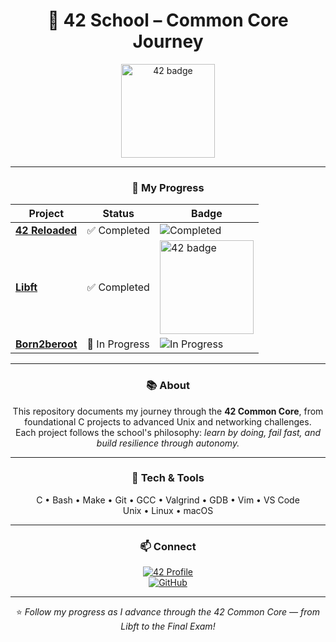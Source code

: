 <div align="center">

# 🏫 42 School – Common Core Journey

<img src="https://github.com/ayogun/42-project-badges/blob/main/badges/volunteerm.png?raw=true" alt="42 badge" width="150"/>

---

### 🚀 My Progress

| Project | Status | Badge |
|----------|---------|-------|
| [**42 Reloaded**](https://github.com/Diogo-Serra/42_School/tree/main/reloaded) | ✅ Completed | ![Completed](https://img.shields.io/badge/Completed-success?style=flat&color=2ecc71) |
| [**Libft**](https://github.com/Diogo-Serra/42_School/tree/main/libft) | ✅ Completed | <img src="[https://github.com/ayogun/42-project-badges/blob/main/badges/volunteerm.png?raw=true](https://github.com/Diogo-Serra/42_School/blob/main/badges/libftm.png)" alt="42 badge" width="150"/>
| [**Born2beroot**](https://github.com/Diogo-Serra/42_School/tree/main/born2beroot) | 🔧 In Progress | ![In Progress](https://img.shields.io/badge/In%20Progress-yellow?style=flat&color=f1c40f) |

---

### 📚 About

This repository documents my journey through the **42 Common Core**, from foundational C projects to advanced Unix and networking challenges.  
Each project follows the school's philosophy: *learn by doing, fail fast, and build resilience through autonomy.*

---

### 🧰 Tech & Tools

C • Bash • Make • Git • GCC • Valgrind • GDB • Vim • VS Code  
Unix • Linux • macOS  

---

### 📫 Connect

<a href="https://profile.intra.42.fr/users/diogo-serra"><img src="https://img.shields.io/badge/42_Profile-diogo--serra-2ecc71?style=for-the-badge" alt="42 Profile"/></a>  
<a href="https://github.com/Diogo-Serra"><img src="https://img.shields.io/badge/GitHub-Diogo--Serra-181717?style=for-the-badge&logo=github" alt="GitHub"/></a>

---

⭐️ *Follow my progress as I advance through the 42 Common Core — from Libft to the Final Exam!*

</div>
